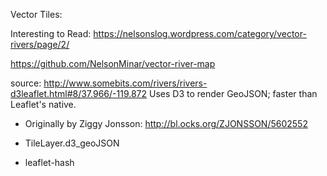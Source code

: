 Vector Tiles:

Interesting to Read: https://nelsonslog.wordpress.com/category/vector-rivers/page/2/

https://github.com/NelsonMinar/vector-river-map

source: http://www.somebits.com/rivers/rivers-d3leaflet.html#8/37.966/-119.872
Uses D3 to render GeoJSON; faster than Leaflet's native.
 * Originally by Ziggy Jonsson: http://bl.ocks.org/ZJONSSON/5602552
 
 * TileLayer.d3_geoJSON

 * leaflet-hash